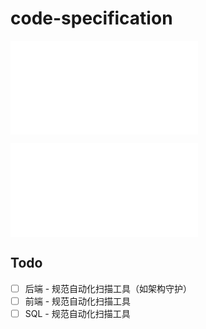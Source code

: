 # code-specification

![后端规范](backend-java.md)

![前端规范（Angular）](frontend-angular.md)


## Todo

- [ ] 后端 - 规范自动化扫描工具（如架构守护）
- [ ] 前端 - 规范自动化扫描工具
- [ ] SQL - 规范自动化扫描工具
